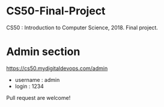 # CS50-Final-Project
CS50 : Introduction to Computer Science, 2018. Final project.

# Admin section 
https://cs50.mydigitaldevops.com/admin

 * username : admin
 * login : 1234

Pull request are welcome!
